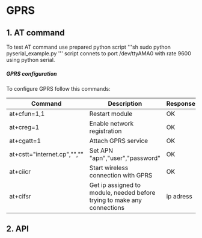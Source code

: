 # GPRS 



## 1. AT command
To test AT command use prepared python script
'''sh
sudo python pyserial_example.py
'''
script connets to port /dev/ttyAMA0 with rate 9600 using python serial.

##### GPRS configuration
To configure GPRS follow this commands:

| Command | Description | Response |
| ------- | ----------- | -------- |
| at+cfun=1,1 | Restart module | OK |
| at+creg=1 | Enable network registration | OK |
| at+cgatt=1 | Attach GPRS service | OK |
| at+cstt="internet.cp","","" | Set APN "apn","user","password" | OK |
| at+ciicr | Start wireless connection with GPRS | OK |
| at+cifsr | Get ip assigned to module, needed before trying to make any connections | ip adress |


## 2. API
